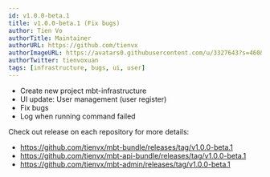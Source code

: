 ```yaml
---
id: v1.0.0-beta.1
title: v1.0.0-beta.1 (Fix bugs)
author: Tien Vo
authorTitle: Maintainer
authorURL: https://github.com/tienvx
authorImageURL: https://avatars0.githubusercontent.com/u/3327643?s=460&v=4
authorTwitter: tienvoxuan
tags: [infrastructure, bugs, ui, user]
---
```


* Create new project mbt-infrastructure
* UI update: User management (user register)
* Fix bugs
* Log when running command failed

Check out release on each repository for more details:
* https://github.com/tienvx/mbt-bundle/releases/tag/v1.0.0-beta.1
* https://github.com/tienvx/mbt-api-bundle/releases/tag/v1.0.0-beta.1
* https://github.com/tienvx/mbt-admin/releases/tag/v1.0.0-beta.1
